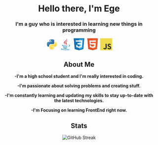 <h1 align="center">Hello there, I'm Ege</h1>
<h3 align="center">I'm a guy who is interested in learning new things in programming</h3>
<div align="center">
  <img src="https://github.com/devicons/devicon/blob/master/icons/python/python-original.svg" alt="Python" width="40" height="40"/>
  <img src="https://github.com/devicons/devicon/blob/master/icons/java/java-original.svg" alt="java" width="40" height="40"/>
  <img src="https://github.com/devicons/devicon/blob/master/icons/css3/css3-original.svg" alt="css" width="40" height="40"/>
  <img src="https://github.com/devicons/devicon/blob/master/icons/html5/html5-original.svg" alt="html" width="40" height="40"/>
  <img src="https://github.com/devicons/devicon/blob/master/icons/javascript/javascript-original.svg" alt="javascript" width="40" height="40"/>
</div>
<h2 align="center">About Me</h2>

<p align="center"><b>-I'm a high school student and I'm really interested in coding.</b></p>
<p align="center"><b>-I'm passionate about solving problems and creating stuff.</b></p>
<p align="center"><b>-I'm constantly learning and updating my skills to stay up-to-date with the latest technologies.</b></p>
<p align="center"><b>-I'm Focusing on learning FrontEnd right now.</b></p>

<div align="center">
  <h2>Stats</h2>
  <img src="https://streak-stats.demolab.com?user=[EgeBey08]&theme=transparent&fire=EB5454" alt="GitHub Streak"/>
</div>
